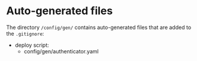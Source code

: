 # Auto-generated files

The directory `/config/gen/` contains auto-generated files that are added to the `.gitignore`:

* deploy script:
    * config/gen/authenticator.yaml